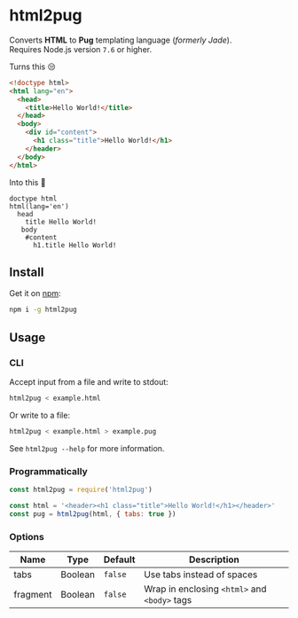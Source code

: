 # html2pug
Converts **HTML** to **Pug** templating language (_formerly Jade_).  
Requires Node.js version `7.6` or higher.

Turns this :unamused:
```html
<!doctype html>
<html lang="en">
  <head>
    <title>Hello World!</title>
  </head>
  <body>
    <div id="content">
      <h1 class="title">Hello World!</h1>
    </header>
  </body>
</html>
```

Into this :tada:
```pug
doctype html
html(lang='en')
  head
    title Hello World!
   body
    #content
      h1.title Hello World!
```

## Install

Get it on [npm](https://www.npmjs.com/package/html2pug):

```bash
npm i -g html2pug
```

## Usage

### CLI
Accept input from a file and write to stdout:

```bash
html2pug < example.html
```

Or write to a file:
```bash
html2pug < example.html > example.pug
```

See `html2pug --help` for more information.

### Programmatically

```js
const html2pug = require('html2pug')

const html = '<header><h1 class="title">Hello World!</h1></header>'
const pug = html2pug(html, { tabs: true })
```

### Options

Name | Type | Default | Description
--- | --- | --- | ---
tabs | Boolean | `false` | Use tabs instead of spaces
fragment | Boolean | `false` | Wrap in enclosing `<html>` and `<body>` tags
